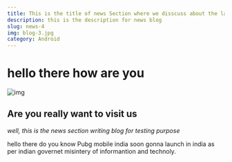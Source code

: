 ```yaml
---
title: This is the title of news Section where we disscuss about the latest news & Updates
description: this is the description for news blog
slug: news-4
img: blog-3.jpg
category: Android
---
```


# hello there how are you
![img](/resources/news-2.jpg)
## Are you really want to visit us
_well, this is the news section writing blog for testing purpose_

hello there do you know Pubg mobile india soon gonna launch in india as per indian governet misintery of informantion and technoly.
